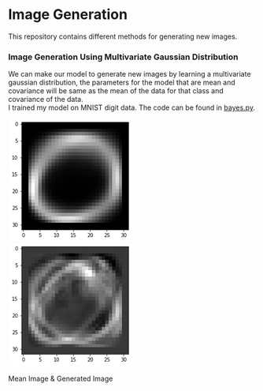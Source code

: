 # Image Generation
This repository contains different methods for generating new images.

### Image Generation Using Multivariate Gaussian Distribution 
We can make our model to generate new images by learning a multivariate gaussian distribution, the parameters for the model that are mean and covariance will be same as the mean of the data for that class and covariance of the data. <br>
I trained my model on MNIST digit data. The code can be found in [bayes.py](https://github.com/i-m-vivek/generating_images/blob/master/bayes.py).


![Zero Mean](https://github.com/i-m-vivek/generating_images/blob/master/images/Bayes_Gen/zero.png "Zero Mean")
![Zero Generated](https://github.com/i-m-vivek/generating_images/blob/master/images/Bayes_Gen/zero_gen.png "Zero Generated")

Mean Image & Generated Image
